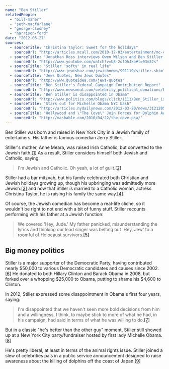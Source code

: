 ```yaml
---
name: "Ben Stiller"
relatedPeople:
  - "bill-maher"
  - "seth-macfarlane"
  - "george-clooney"
  - "harrison-ford"
date: "2012-05-27"
sources:
  - sourceTitle: "Christina Taylor: Sweet for the holidays"
    sourceUrl: "http://articles.mcall.com/2010-12-03/entertainment/mc-christine-taylor-20101203_1_christmas-tree-homemade-ornaments-holidays"
  - sourceTitle: "Jonathan Ross interviews Owen Wilson and Ben Stiller Part 2"
    sourceUrl: "http://www.youtube.com/watch?v=U8-2ofOhJko#t=03m32s"
  - sourceTitle: "Stiller 'softy' in real life"
    sourceUrl: "http://www.jewishaz.com/jewishnews/991119/stiller.shtml"
  - sourceTitle: "Jews Quotes, New Jews Quotes"
    sourceUrl: "http://www.quoteidea.com/jews-quotes"
  - sourceTitle: "Ben Stiller's Federal Campaign Contribution Report"
    sourceUrl: "http://www.newsmeat.com/celebrity_political_donations/Ben_Stiller.php"
  - sourceTitle: "Ben Stiller is disappointed in Obama"
    sourceUrl: "http://www.politico.com/blogs/click/1111/Ben_Stiller_is_disappointed_in_Obama.html"
  - sourceTitle: "Stars out for Michelle Obama NYC bash"
    sourceUrl: "http://articles.nydailynews.com/2012-03-20/news/31212051_1_first-lady-starry-crowd-dynamic-duo"
  - sourceTitle: "Hollywood and \"The Cove\" Join Forces for Dolphin Awareness PSA"
    sourceUrl: "http://mashable.com/2010/04/22/the-cove-psa/"
---
```


Ben Stiller was born and raised in New York City in a Jewish family of entertainers. His father is famous comedian Jerry Stiller.

Stiller's mother, Anne Meara, was raised Irish Catholic, but converted to the Jewish faith.<a class="source-citation" href="#http://articles.mcall.com/2010-12-03/entertainment/mc-christine-taylor-20101203_1_christmas-tree-homemade-ornaments-holidays" title="Christina Taylor: Sweet for the holidays">[1]</a> As a result, Stiller considers himself both Jewish and Catholic, saying:

>I'm Jewish and Catholic. Oh yeah, a lot of guilt.<a class="source-citation" href="#http://www.youtube.com/watch?v=U8-2ofOhJko#t=03m32s" title="Jonathan Ross interviews Owen Wilson and Ben Stiller Part 2">[2]</a>

Stiller had a bar mitzvah, but his family celebrated both Christian and Jewish holidays growing up, though his upbringing was admittedly more Jewish.<a class="source-citation" href="#http://www.jewishaz.com/jewishnews/991119/stiller.shtml" title="Stiller &apos;softy&apos; in real life">[3]</a> and now that Stiller is married to a Catholic woman, actress Christina Taylor, he is raising his family the same way.<a class="source-citation" href="#http://articles.mcall.com/2010-12-03/entertainment/mc-christine-taylor-20101203_1_christmas-tree-homemade-ornaments-holidays" title="Christina Taylor: Sweet for the holidays">[4]</a>

Of course, the Jewish comedian has become a real-life cliche, so it wouldn't be right to not end with a bit of funny stuff. Stiller recounts performing with his father at a Jewish function:

>We covered 'Hey, Jude.' My father panicked, misunderstanding the lyrics and thinking our lead singer was belting out 'Hey, Jew' to a roomful of Holocaust survivors.<a class="source-citation" href="#http://www.quoteidea.com/jews-quotes" title="Jews Quotes, New Jews Quotes">[5]</a>

## Big money politics

Stiller is a major supporter of the Democratic Party, having contributed nearly $50,000 to various Democratic candidates and causes since 2002.<a class="source-citation" href="#http://www.newsmeat.com/celebrity_political_donations/Ben_Stiller.php" title="Ben Stiller&apos;s Federal Campaign Contribution Report">[6]</a> He donated to both Hillary Clinton and Barack Obama in 2008, but forked over a whopping $25,000 to Obama, putting to shame his $4,600 to Clinton.

In 2012, Stiller expressed some disappointment in Obama's first four years, saying:

>I'm disappointed that we haven't seen more bold decisions from him and a willingness, I think, to maybe stick to more of what he had, in his campaign, had said in terms of what he was willing to do.<a class="source-citation" href="#http://www.politico.com/blogs/click/1111/Ben_Stiller_is_disappointed_in_Obama.html" title="Ben Stiller is disappointed in Obama">[7]</a>

But in a classic "he's better than the other guy" moment, Stiller still showed up at a New York City party/fundraiser hosted by first lady Michelle Obama.<a class="source-citation" href="#http://articles.nydailynews.com/2012-03-20/news/31212051_1_first-lady-starry-crowd-dynamic-duo" title="Stars out for Michelle Obama NYC bash">[8]</a>

He's pretty liberal, at least in terms of the animal rights issue. Stiller joined a slew of celebrities pals in a public service announcement designed to raise awareness about the killing of dolphins off the coast of Japan.<a class="source-citation" href="#http://mashable.com/2010/04/22/the-cove-psa/" title="Hollywood and &quot;The Cove&quot; Join Forces for Dolphin Awareness PSA">[9]</a>
